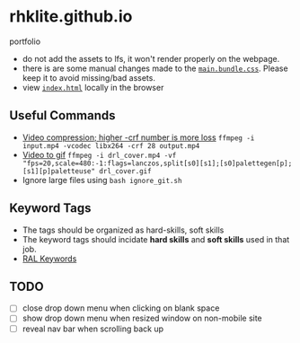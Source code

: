 # rhklite.github.io
portfolio

- do not add the assets to lfs, it won't render properly on the webpage.
- there is are some manual changes made to the [`main.bundle.css`](dist/css/main.bundle.css). Please keep it to avoid missing/bad assets.
- view [`index.html`](dist/index.html) locally in the browser 

## Useful Commands

- [Video compression; higher -crf number is more loss](https://unix.stackexchange.com/questions/28803/how-can-i-reduce-a-videos-size-with-ffmpeg) `ffmpeg -i input.mp4 -vcodec libx264 -crf 28 output.mp4`
- [Video to gif](https://superuser.com/questions/556029/how-do-i-convert-a-video-to-gif-using-ffmpeg-with-reasonable-quality) `ffmpeg -i drl_cover.mp4 -vf "fps=20,scale=480:-1:flags=lanczos,split[s0][s1];[s0]palettegen[p];[s1][p]paletteuse" drl_cover.gif`
- Ignore large files using `bash ignore_git.sh`

## Keyword Tags
- The tags should be organized as hard-skills, soft skills
- The keyword tags should incidate **hard skills** and **soft skills** used in that job.
- [RAL Keywords](https://www.ieee-ras.org/publications/ra-l/ra-letters-information-for-authors/184-publications/ra-letters/629-ra-l-keywords#subject)

## TODO

- [ ] close drop down menu when clicking on blank space
- [ ] show drop down menu when resized window on non-mobile site
- [ ] reveal nav bar when scrolling back up